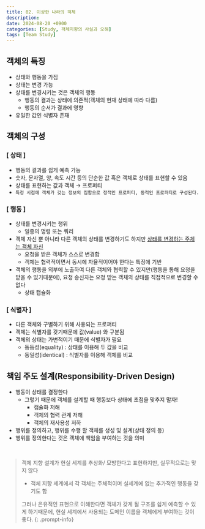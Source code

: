 ```yaml
---
title: 02. 이상한 나라의 객체
description: 
date: 2024-08-20 +0900
categories: [Study, 객체지향의 사실과 오해]
tags: [Team Study]
---
```


## <b>객체의 특징</b>
- 상태와 행동을 가짐
- 상태는 변경 가능
- 상태를 변경시키는 것은 객체의 행동
  - 행동의 결과는 상태에 의존적(객체의 현재 상태에 따라 다름)
  - 행동의 순서가 결과에 영향
- 유일한 값인 식별자 존재

## <b>객체의 구성</b>
### [ 상태 ]
- 행동의 결과를 쉽게 예측 가능
- 숫자, 문자열, 양, 속도 시간 등의 단순한 값 혹은 객체로 상태를 표현할 수 있음
- 상태를 표현하는 값과 객체 → 프로퍼티
- ```특정 시점에 객체가 갖는 정보의 집합으로 정적인 프로퍼티, 동적인 프로퍼티로 구성된다.```

### [ 행동 ]
- 상태를 변경시키는 행위
  - 일종의 명령 또는 쿼리
- 객체 자신 뿐 아니라 다른 객체의 상태를 변경하기도 하지만 <u>상태를 변경하는 주체는 객체 자신</u>
  - 요청을 받은 객체가 스스로 변경함
  - 객체는 협력적이면서 동시에 자율적이어야 한다는 특징에 기반
- 객체의 행동을 외부에 노출하여 다른 객체와 협력할 수 있지만(행동을 통해 요청을 받을 수 있기때문에), 요청 송신자는 요청 받는 객체의 상태를 직접적으로 변경할 수 없다
  - 상태 캡슐화
  
### [ 식별자 ]
- 다른 객체와 구별하기 위해 사용되는 프로퍼티
- 객체는 식별자를 갖기때문에 값(value) 와 구분됨
- 객체의 상태는 가변적이기 때문에 식별자가 필요
  - 동등성(equality) : 상태를 이용해 두 값을 비교
  - 동일성(identical) : 식별자를 이용해 객체를 비교

## <b>책임 주도 설계(Responsibility-Driven Design)</b>
- 행동이 상태를 결정한다
  - 그렇기 때문에 객체를 설계할 때 행동보다 상태에 초점을 맞추지 말자!
    - 캡슐화 저해
    - 객체의 협력 관계 저해
    - 객체의 재사용성 저하
- 행위를 정의하고, 행위를 수행 할 객체를 생성 및 설계(상태 정의 등)
- 행위를 정의한다는 것은 객체에 책임을 부여하는 것을 의미

<br>

> 객체 지향 설계가 현실 세계를 추상화/ 모방한다고 표현하지만, 실무적으로는 맞지 않다 <br>
> - 객체 지향 세계에서 각 객체는 주체적이며 실세계에 없는 추가적인 행동을 갖기도 함 <br>
> 
> 그러나 은유적인 표현으로 이해한다면 객체가 갖게 될 구조를 쉽게 예측할 수 있게 하기때문에, 현실 세계에서 사용되는 도메인 이름을 객체에게 부여하는 것이 좋다.
{: .prompt-info}
